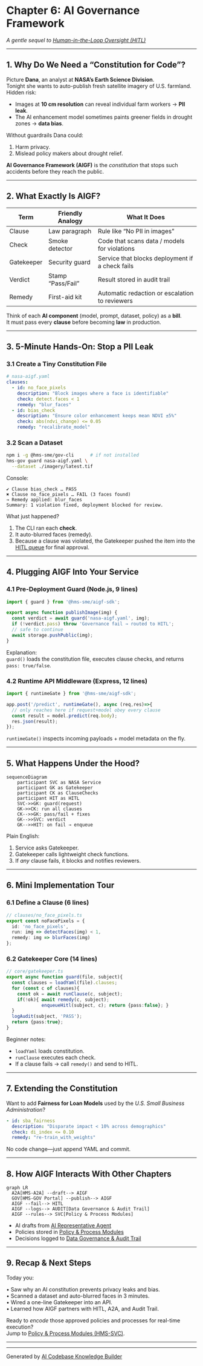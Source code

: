# Chapter 6: AI Governance Framework  
*A gentle sequel to [Human-in-the-Loop Oversight (HITL)](05_human_in_the_loop_oversight__hitl__.md)*  

---

## 1. Why Do We Need a “Constitution for Code”?

Picture **Dana**, an analyst at **NASA’s Earth Science Division**.  
Tonight she wants to auto-publish fresh satellite imagery of U.S. farmland.  
Hidden risk:

* Images at **10 cm resolution** can reveal individual farm workers → **PII leak**.  
* The AI enhancement model sometimes paints greener fields in drought zones → **data bias**.

Without guardrails Dana could:

1. Harm privacy.  
2. Mislead policy makers about drought relief.  

**AI Governance Framework (AIGF)** is the *constitution* that stops such accidents before they reach the public.

---

## 2. What Exactly Is AIGF?

| Term        | Friendly Analogy | What It Does |
|-------------|------------------|--------------|
| Clause      | Law paragraph    | Rule like “No PII in images” |
| Check       | Smoke detector   | Code that scans data / models for violations |
| Gatekeeper  | Security guard   | Service that blocks deployment if a check fails |
| Verdict     | Stamp “Pass/Fail”| Result stored in audit trail |
| Remedy      | First-aid kit    | Automatic redaction or escalation to reviewers |

Think of each **AI component** (model, prompt, dataset, policy) as a **bill**.  
It must pass every **clause** before becoming **law** in production.

---

## 3. 5-Minute Hands-On: Stop a PII Leak

### 3.1 Create a Tiny Constitution File

```yaml
# nasa-aigf.yaml
clauses:
  - id: no_face_pixels
    description: "Block images where a face is identifiable"
    check: detect.faces < 1
    remedy: "blur_faces"
  - id: bias_check
    description: "Ensure color enhancement keeps mean NDVI ±5%"
    check: abs(ndvi_change) <= 0.05
    remedy: "recalibrate_model"
```

### 3.2 Scan a Dataset

```bash
npm i -g @hms-sme/gov-cli      # if not installed
hms-gov guard nasa-aigf.yaml \
  --dataset ./imagery/latest.tif
```

Console:

```
✔ Clause bias_check … PASS
✖ Clause no_face_pixels … FAIL (3 faces found)
→ Remedy applied: blur_faces
Summary: 1 violation fixed, deployment blocked for review.
```

What just happened?  
1. The CLI ran each **check**.  
2. It auto-blurred faces (remedy).  
3. Because a clause was violated, the Gatekeeper pushed the item into the [HITL queue](05_human_in_the_loop_oversight__hitl__.md) for final approval.

---

## 4. Plugging AIGF Into Your Service

### 4.1 Pre-Deployment Guard (Node.js, 9 lines)

```ts
import { guard } from '@hms-sme/aigf-sdk';

export async function publishImage(img) {
  const verdict = await guard('nasa-aigf.yaml', img);
  if (!verdict.pass) throw 'Governance fail → routed to HITL';
  // safe to continue
  await storage.pushPublic(img);
}
```

Explanation:  
`guard()` loads the constitution file, executes clause checks, and returns `pass: true/false`.

### 4.2 Runtime API Middleware (Express, 12 lines)

```ts
import { runtimeGate } from '@hms-sme/aigf-sdk';

app.post('/predict', runtimeGate(), async (req,res)=>{
  // only reaches here if request+model obey every clause
  const result = model.predict(req.body);
  res.json(result);
});
```

`runtimeGate()` inspects incoming payloads + model metadata on the fly.

---

## 5. What Happens Under the Hood?

```mermaid
sequenceDiagram
    participant SVC as NASA Service
    participant GK as Gatekeeper
    participant CK as ClauseChecks
    participant HIT as HITL
    SVC->>GK: guard(request)
    GK->>CK: run all clauses
    CK-->>GK: pass/fail + fixes
    GK-->>SVC: verdict
    GK-->>HIT: on fail → enqueue
```

Plain English:  
1. Service asks Gatekeeper.  
2. Gatekeeper calls lightweight check functions.  
3. If *any* clause fails, it blocks and notifies reviewers.

---

## 6. Mini Implementation Tour

### 6.1 Define a Clause (6 lines)

```ts
// clauses/no_face_pixels.ts
export const noFacePixels = {
  id: 'no_face_pixels',
  run: img => detectFaces(img) < 1,
  remedy: img => blurFaces(img)
};
```

### 6.2 Gatekeeper Core (14 lines)

```ts
// core/gatekeeper.ts
export async function guard(file, subject){
  const clauses = loadYaml(file).clauses;
  for (const c of clauses){
    const ok = await runClause(c, subject);
    if(!ok){ await remedy(c, subject);
             enqueueHitl(subject, c); return {pass:false}; }
  }
  logAudit(subject, 'PASS');
  return {pass:true};
}
```

Beginner notes:  
* `loadYaml` loads constitution.  
* `runClause` executes each check.  
* If a clause fails → call `remedy()` and send to HITL.

---

## 7. Extending the Constitution

Want to add **Fairness for Loan Models** used by the *U.S. Small Business Administration*?

```yaml
- id: sba_fairness
  description: "Disparate impact < 10% across demographics"
  check: di_index <= 0.10
  remedy: "re-train_with_weights"
```

No code change—just append YAML and commit.

---

## 8. How AIGF Interacts With Other Chapters

```mermaid
graph LR
  A2A[HMS-A2A] --draft--> AIGF
  GOV[HMS-GOV Portal] --publish--> AIGF
  AIGF --fail--> HITL
  AIGF --logs--> AUDIT[Data Governance & Audit Trail]
  AIGF --rules--> SVC[Policy & Process Modules]
```

* AI drafts from [AI Representative Agent](04_ai_representative_agent__hms_a2a__.md)  
* Policies stored in [Policy & Process Modules](07_policy___process_modules__hms_svc__.md)  
* Decisions logged to [Data Governance & Audit Trail](11_data_governance___audit_trail_.md)

---

## 9. Recap & Next Steps

Today you:

• Saw why an AI constitution prevents privacy leaks and bias.  
• Scanned a dataset and auto-blurred faces in 3 minutes.  
• Wired a one-line Gatekeeper into an API.  
• Learned how AIGF partners with HITL, A2A, and Audit Trail.

Ready to *encode* those approved policies and processes for real-time execution?  
Jump to [Policy & Process Modules (HMS-SVC)](07_policy___process_modules__hms_svc__.md).

---

---

Generated by [AI Codebase Knowledge Builder](https://github.com/The-Pocket/Tutorial-Codebase-Knowledge)